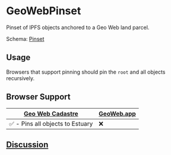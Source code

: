 # GeoWebPinset
Pinset of IPFS objects anchored to a Geo Web land parcel.

Schema: [Pinset](../schemas/Pinset.md)

## Usage
Browsers that support pinning should pin the `root` and all objects recursively.

## Browser Support
| [Geo Web Cadastre](https://github.com/Geo-Web-Project/cadastre) | [GeoWeb.app](https://geoweb.app) |
| --------------------------------------------------------------- | -------------------------------- |
| ✅ - Pins all objects to Estuary                                |  ❌                                |

## [Discussion](https://forum.geoweb.network/t/content-geo-web-pinset/60)